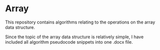 # Array
This repository contains algorithms relating to the operations on the array data structure.

Since the topic of the array data structure is relatively simple, I have included all algorithm pseudocode snippets into one .docx file.
